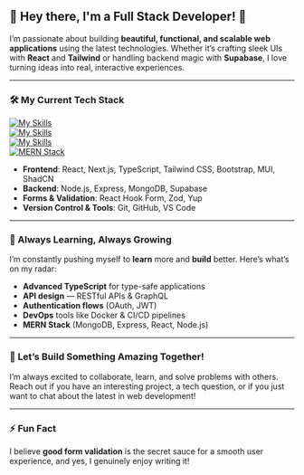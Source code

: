 ## 👋 Hey there, I'm a Full Stack Developer! 🚀

I’m passionate about building **beautiful, functional, and scalable web applications** using the latest technologies. Whether it’s crafting sleek UIs with **React** and **Tailwind** or handling backend magic with **Supabase**, I love turning ideas into real, interactive experiences.

---

### 🛠 My Current Tech Stack

[![My Skills](https://skillicons.dev/icons?i=js,html,css,wasm)](https://skillicons.dev)  
[![My Skills](https://skillicons.dev/icons?i=html,css,js,ts,react,nextjs,tailwind,bootstrap,mui,github)](https://skillicons.dev)  
[![My Skills](https://skillicons.dev/icons?i=reacthookform,zod,yup,supabase)](https://skillicons.dev)  
[![MERN Stack](https://skillicons.dev/icons?i=mongodb,express,react,nodejs)](https://skillicons.dev)

- **Frontend**: React, Next.js, TypeScript, Tailwind CSS, Bootstrap, MUI, ShadCN  
- **Backend**: Node.js, Express, MongoDB, Supabase  
- **Forms & Validation**: React Hook Form, Zod, Yup  
- **Version Control & Tools**: Git, GitHub, VS Code  

---

### 🌱 Always Learning, Always Growing

I’m constantly pushing myself to **learn** more and **build** better. Here’s what’s on my radar:

- **Advanced TypeScript** for type-safe applications
- **API design** — RESTful APIs & GraphQL
- **Authentication flows** (OAuth, JWT)
- **DevOps** tools like Docker & CI/CD pipelines
- **MERN Stack** (MongoDB, Express, React, Node.js)  

---

### 🎯 Let’s Build Something Amazing Together!

I’m always excited to collaborate, learn, and solve problems with others. Reach out if you have an interesting project, a tech question, or if you just want to chat about the latest in web development!

---

### ⚡ Fun Fact

I believe **good form validation** is the secret sauce for a smooth user experience, and yes, I genuinely enjoy writing it!

